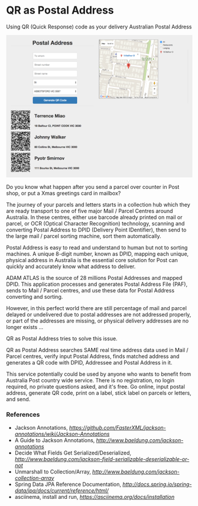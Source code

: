 # QR as Postal Address
Using QR (Quick Response) code as your delivery Australian Postal Address

![alt text][logo]

[logo]: https://raw.githubusercontent.com/TerrenceMiao/PAF/master/src/main/resources/static/images/QR%20as%20Postal%20Address.png "QR as Postal Address"

Do you know what happen after you send a parcel over counter in Post shop, or put a Xmas greetings card in mailbox?

The journey of your parcels and letters starts in a collection hub which they are ready transport to one of five major Mail / Parcel Centres around Australia. In these centres, either use barcode already printed on mail or parcel, or OCR (Optical Character Recognition) technology, scanning and converting Postal Address to DPID (Delivery Point IDentifier), then send to the large mail / parcel sorting machine, sort them automatically.

Postal Address is easy to read and understand to human but not to sorting machines. A unique 8-digit number, known as DPID, mapping each unique, physical address in Australia is the essential core solution for Post can quickly and accurately know what address to deliver.

ADAM ATLAS is the source of 28 millions Postal Addresses and mapped DPID. This application processes and generates Postal Address File (PAF), sends to Mail / Parcel centres, and use these data for Postal Address converting and sorting.

However, in this perfect world there are still percentage of mail and parcel delayed or undelivered due to postal addresses are not addressed properly, or part of the addresses are missing, or physical delivery addresses are no longer exists ...

QR as Postal Address tries to solve this issue.

QR as Postal Address searches SAME real time address data used in Mail / Parcel centres, verify input Postal Address, finds matched address and generates a QR code with DPID, Addressee and Postal Address in it.

This service potentially could be used by anyone who wants to benefit from Australia Post country wide service. There is no registration, no login required, no private questions asked, and it's free. Go online, input postal address, generate QR code, print on a label, stick label on parcels or letters, and send.


### References
- Jackson Annotations, _https://github.com/FasterXML/jackson-annotations/wiki/Jackson-Annotations_
- A Guide to Jackson Annotations, _http://www.baeldung.com/jackson-annotations_
- Decide What Fields Get Serialized/Deserialized, _http://www.baeldung.com/jackson-field-serializable-deserializable-or-not_
- Unmarshall to Collection/Array, _http://www.baeldung.com/jackson-collection-array_
- Spring Data JPA Reference Documentation, _http://docs.spring.io/spring-data/jpa/docs/current/reference/html/_
- asciinema, install and run, _https://asciinema.org/docs/installation_